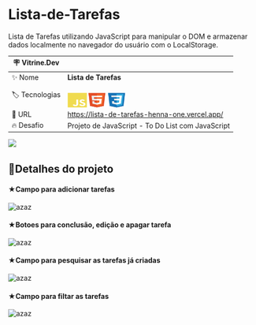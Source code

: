 # Lista-de-Tarefas

Lista de Tarefas utilizando JavaScript para manipular o DOM e armazenar dados localmente no navegador do usuário com o LocalStorage.

| :placard: Vitrine.Dev |     |
| -------------  | --- |
| :sparkles: Nome        | **Lista de Tarefas**
| :label: Tecnologias | <div style="display: inline_block"><br><img align="center" alt="Logo-Js" height="30" width="40" src="https://raw.githubusercontent.com/devicons/devicon/master/icons/javascript/javascript-plain.svg"><img align="center" alt="Logo-HTML" height="30" width="40" src="https://raw.githubusercontent.com/devicons/devicon/master/icons/html5/html5-original.svg"><img align="center" alt="Logo-CSS" height="30" width="40" src="https://raw.githubusercontent.com/devicons/devicon/master/icons/css3/css3-original.svg"></div>
| :rocket: URL         | https://lista-de-tarefas-henna-one.vercel.app/
| :fire: Desafio     | Projeto de JavaScript - To Do List com JavaScript

<!-- Inserir imagem com a #vitrinedev ao final do link -->
![](https://cdn.discordapp.com/attachments/1089186196858622065/1089251770477330482/tela_de_inicio.PNG#vitrinedev)



 
<h2>📑Detalhes do projeto</h2>

 


<h4>★Campo para adicionar tarefas</h4>

![azaz](https://cdn.discordapp.com/attachments/1089186196858622065/1089252155766100028/addTarefa.PNG#vitrinedev)

<h4>★Botoes para conclusão, edição e apagar tarefa</h4>

![azaz](https://cdn.discordapp.com/attachments/1089186196858622065/1089252156063891517/bnts.gif#vitrinedev)

<h4>★Campo para pesquisar as tarefas já criadas</h4>

![azaz](https://cdn.discordapp.com/attachments/1089186196858622065/1089252156760133653/pesquisa.gif#vitrinedev)

<h4>★Campo para filtar as tarefas</h4>

![azaz](https://cdn.discordapp.com/attachments/1089186196858622065/1089252156403634226/filtros.gif#vitrinedev)

<!--
##

Lista de Tarefas utilizando JavaScript  
<h3> ༼ つ ◕_◕ ༽つ em construição ☜(ﾟヮﾟ☜)</h3>

#
<h3>🛠 Linguagens utilizadas ⚙</h3>
<div style="display: inline_block"><br>
  <img align="center" alt="Logo-Js" height="30" width="40" src="https://raw.githubusercontent.com/devicons/devicon/master/icons/javascript/javascript-plain.svg">
  <img align="center" alt="Logo-HTML" height="30" width="40" src="https://raw.githubusercontent.com/devicons/devicon/master/icons/html5/html5-original.svg">
  <img align="center" alt="Logo-CSS" height="30" width="40" src="https://raw.githubusercontent.com/devicons/devicon/master/icons/css3/css3-original.svg">
 </div>
 
 -->
